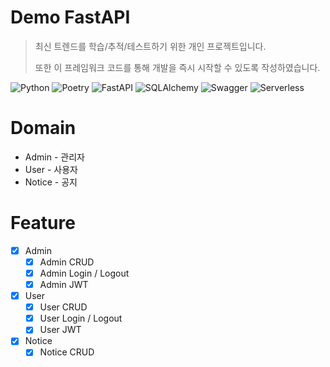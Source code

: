 # Demo FastAPI
> 최신 트렌드를 학습/추적/테스트하기 위한 개인 프로젝트입니다.
>
> 또한 이 프레임워크 코드를 통해 개발을 즉시 시작할 수 있도록 작성하였습니다.

![Python](https://img.shields.io/badge/python-3670A0?style=for-the-badge&logo=python&logoColor=ffdd54)
![Poetry](https://img.shields.io/badge/Poetry-%233B82F6.svg?style=for-the-badge&logo=poetry&logoColor=0B3D8D)
![FastAPI](https://img.shields.io/badge/FastAPI-005571?style=for-the-badge&logo=fastapi)
![SQLAlchemy](https://img.shields.io/badge/SQLAlchemy-cc1e3b.svg?style=for-the-badge&logo=SQLAlchemy&logoColor=white)
![Swagger](https://img.shields.io/badge/-Swagger-%23Clojure?style=for-the-badge&logo=swagger&logoColor=white)
![Serverless](https://img.shields.io/badge/-Serverless-000000?style=for-the-badge&logo=serverless)

# Domain
- Admin - 관리자
- User - 사용자
- Notice - 공지

# Feature
- [x] Admin
  - [x] Admin CRUD
  - [x] Admin Login / Logout
  - [x] Admin JWT
- [x] User
  - [x] User CRUD
  - [x] User Login / Logout
  - [x] User JWT
- [x] Notice
  - [x] Notice CRUD

